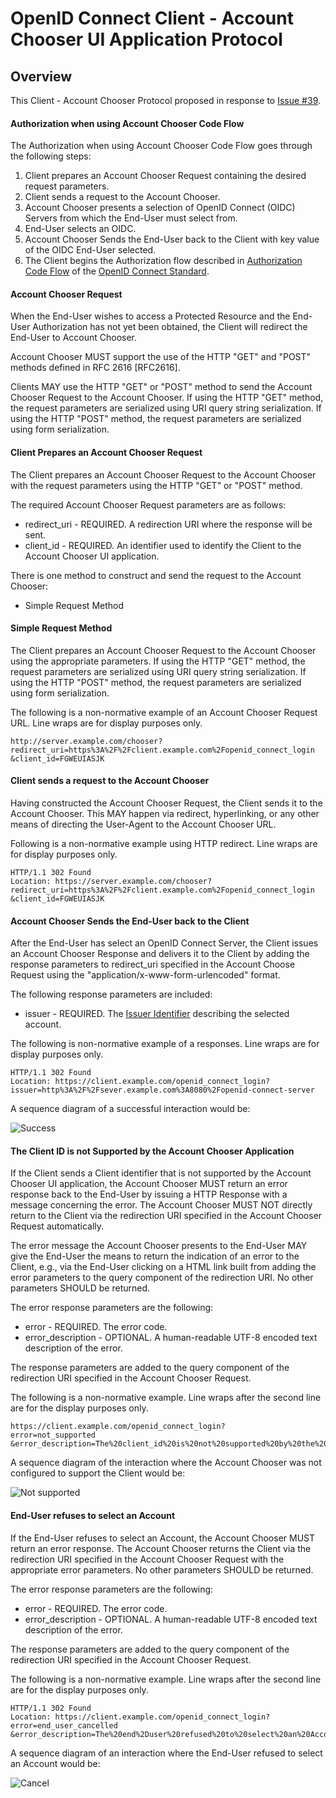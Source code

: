 # OpenID Connect Client - Account Chooser UI Application Protocol

## Overview 

This Client - Account Chooser Protocol proposed in response to [Issue #39].


#### Authorization when using Account Chooser Code Flow

The Authorization when using Account Chooser Code Flow goes through the following steps:

1. Client prepares an Account Chooser Request containing the desired request parameters.
2. Client sends a request to the Account Chooser.
3. Account Chooser presents a selection of OpenID Connect (OIDC) Servers from which the End-User must select from.
4. End-User selects an OIDC.
5. Account Chooser Sends the End-User back to the Client with key value of the OIDC End-User selected.
6. The Client begins the Authorization flow described in [Authorization Code Flow][OpenID Connect Standard] of the [OpenID Connect Standard].

#### Account Chooser Request

When the End-User wishes to access a Protected Resource and the End-User Authorization has not yet been obtained, the Client will redirect the End-User to Account Chooser.

Account Chooser MUST support the use of the HTTP "GET" and "POST" methods defined in RFC 2616 [RFC2616]. 

Clients MAY use the HTTP "GET" or "POST" method to send the Account Chooser Request to the Account Chooser. If using the HTTP "GET" method, the request parameters are serialized using URI query string serialization. If using the HTTP "POST" method, the request parameters are serialized using form serialization. 

#### Client Prepares an Account Chooser Request

The Client prepares an Account Chooser Request to the Account Chooser with the request parameters using the HTTP "GET" or "POST" method.

The required Account Chooser Request parameters are as follows: 

* redirect_uri - REQUIRED. A redirection URI where the response will be sent.
* client_id - REQUIRED. An identifier used to identify the Client to the Account Chooser UI application. 

There is one method to construct and send the request to the Account Chooser:

* Simple Request Method 

#### Simple Request Method

The Client prepares an Account Chooser Request to the Account Chooser using the appropriate parameters. If using the HTTP "GET" method, the request parameters are serialized using URI query string serialization. If using the HTTP "POST" method, the request parameters are serialized using form serialization. 

The following is a non-normative example of an Account Chooser Request URL. Line wraps are for display purposes only. 

	http://server.example.com/chooser?
	redirect_uri=https%3A%2F%2Fclient.example.com%2Fopenid_connect_login
	&client_id=FGWEUIASJK
	
#### Client sends a request to the Account Chooser

Having constructed the Account Chooser Request, the Client sends it to the Account Chooser. This MAY happen via redirect, hyperlinking, or any other means of directing the User-Agent to the Account Chooser URL.

Following is a non-normative example using HTTP redirect. Line wraps are for display purposes only.

	HTTP/1.1 302 Found
	Location: https://server.example.com/chooser?
	redirect_uri=https%3A%2F%2Fclient.example.com%2Fopenid_connect_login
	&client_id=FGWEUIASJK

#### Account Chooser Sends the End-User back to the Client

After the End-User has select an OpenID Connect Server, the Client issues an Account Chooser Response and delivers it to the Client by adding the response parameters to redirect_uri specified in the Account Choose Request using the "application/x-www-form-urlencoded" format. 

The following response parameters are included:

* issuer - REQUIRED.  The [Issuer Identifier] describing the selected account.

The following is non-normative example of a responses. Line wraps are for display purposes only. 

	HTTP/1.1 302 Found
	Location: https://client.example.com/openid_connect_login?
	issuer=http%3A%2F%2Fsever.example.com%3A8080%2Fopenid-connect-server
	
A sequence diagram of a successful interaction would be:

![Success](./success.png)	

#### The Client ID is not Supported by the Account Chooser Application

If the Client sends a Client identifier that is not supported by the Account Chooser UI application, the Account Chooser MUST return an error response back to the End-User by issuing a HTTP Response with a message concerning the error. The Account Chooser MUST NOT directly return to the Client via the redirection URI specified in the Account Chooser Request automatically. 

The error message the Account Chooser presents to the End-User MAY give the End-User the means to return the  indication of an error to the Client, e.g., via the End-User clicking on a HTML link built from adding the error parameters to the query component of the redirection URI. No other parameters SHOULD be returned.

The error response parameters are the following:

* error - REQUIRED. The error code. 
* error_description - OPTIONAL. A human-readable UTF-8 encoded text description of the error. 

The response parameters are added to the query component of the redirection URI specified in the Account Chooser Request.

The following is a non-normative example. Line wraps after the second line are for the display purposes only.

	https://client.example.com/openid_connect_login?
	error=not_supported
	&error_description=The%20client_id%20is%20not%20supported%20by%20the%20AccountChooser%20UI%20application.
	
A sequence diagram of the interaction where the Account Chooser was not configured to support the Client would be:

![Not supported](./not_supported.png)		
 
#### End-User refuses to select an Account

If the End-User refuses to select an Account, the Account Chooser MUST return an error response. The Account Chooser returns the Client via the redirection URI specified in the Account Chooser Request with the appropriate error parameters. No other parameters SHOULD be returned.

The error response parameters are the following:

* error - REQUIRED. The error code. 
* error_description - OPTIONAL. A human-readable UTF-8 encoded text description of the error. 

The response parameters are added to the query component of the redirection URI specified in the Account Chooser Request.

The following is a non-normative example. Line wraps after the second line are for the display purposes only.

	HTTP/1.1 302 Found
	Location: https://client.example.com/openid_connect_login?
	error=end_user_cancelled
	&error_description=The%20end%2Duser%20refused%20to%20select%20an%20Account.
	
A sequence diagram of an interaction where the End-User refused to select an Account would be:

![Cancel](./cancel.png)		

[OpenID Connect Standard]: http://openid.net/specs/openid-connect-standard-1_0.html "OpenID Connect Standard 1.0"
[OpenID Connect Standard]: http://openid.net/specs/openid-connect-standard-1_0.html#code_flow "Authorization Code Flow, OpenID Connect Standard"
[Issuer Identifier]: http://openid.net/specs/openid-connect-messages-1_0.html#issuer_identifier "Issuer Identifier"
[Issue #39]: http://github.com/jricher/OpenID-Connect-Java-Spring-Server/issues/39 "Issue #39 -- Multiple Point Client"